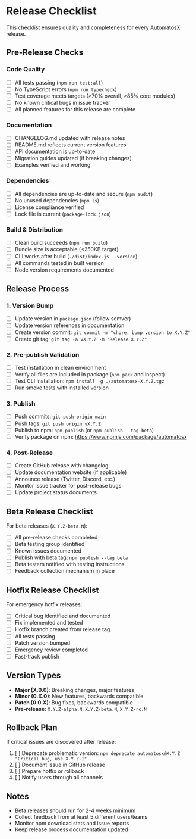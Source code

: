 # Release Checklist

This checklist ensures quality and completeness for every AutomatosX release.

## Pre-Release Checks

### Code Quality
- [ ] All tests passing (`npm run test:all`)
- [ ] No TypeScript errors (`npm run typecheck`)
- [ ] Test coverage meets targets (>70% overall, >85% core modules)
- [ ] No known critical bugs in issue tracker
- [ ] All planned features for this release are complete

### Documentation
- [ ] CHANGELOG.md updated with release notes
- [ ] README.md reflects current version features
- [ ] API documentation is up-to-date
- [ ] Migration guides updated (if breaking changes)
- [ ] Examples verified and working

### Dependencies
- [ ] All dependencies are up-to-date and secure (`npm audit`)
- [ ] No unused dependencies (`npm ls`)
- [ ] License compliance verified
- [ ] Lock file is current (`package-lock.json`)

### Build & Distribution
- [ ] Clean build succeeds (`npm run build`)
- [ ] Bundle size is acceptable (<250KB target)
- [ ] CLI works after build (`./dist/index.js --version`)
- [ ] All commands tested in built version
- [ ] Node version requirements documented

## Release Process

### 1. Version Bump
- [ ] Update version in `package.json` (follow semver)
- [ ] Update version references in documentation
- [ ] Create version commit: `git commit -m "chore: bump version to X.Y.Z"`
- [ ] Create git tag: `git tag -a vX.Y.Z -m "Release X.Y.Z"`

### 2. Pre-publish Validation
- [ ] Test installation in clean environment
- [ ] Verify all files are included in package (`npm pack` and inspect)
- [ ] Test CLI installation: `npm install -g ./automatosx-X.Y.Z.tgz`
- [ ] Run smoke tests with installed version

### 3. Publish
- [ ] Push commits: `git push origin main`
- [ ] Push tags: `git push origin vX.Y.Z`
- [ ] Publish to npm: `npm publish` (or `npm publish --tag beta`)
- [ ] Verify package on npm: https://www.npmjs.com/package/automatosx

### 4. Post-Release
- [ ] Create GitHub release with changelog
- [ ] Update documentation website (if applicable)
- [ ] Announce release (Twitter, Discord, etc.)
- [ ] Monitor issue tracker for post-release bugs
- [ ] Update project status documents

## Beta Release Checklist

For beta releases (`X.Y.Z-beta.N`):

- [ ] All pre-release checks completed
- [ ] Beta testing group identified
- [ ] Known issues documented
- [ ] Publish with beta tag: `npm publish --tag beta`
- [ ] Beta testers notified with testing instructions
- [ ] Feedback collection mechanism in place

## Hotfix Release Checklist

For emergency hotfix releases:

- [ ] Critical bug identified and documented
- [ ] Fix implemented and tested
- [ ] Hotfix branch created from release tag
- [ ] All tests passing
- [ ] Patch version bumped
- [ ] Emergency review completed
- [ ] Fast-track publish

## Version Types

- **Major (X.0.0)**: Breaking changes, major features
- **Minor (0.X.0)**: New features, backwards compatible
- **Patch (0.0.X)**: Bug fixes, backwards compatible
- **Pre-release**: `X.Y.Z-alpha.N`, `X.Y.Z-beta.N`, `X.Y.Z-rc.N`

## Rollback Plan

If critical issues are discovered after release:

1. [ ] Deprecate problematic version: `npm deprecate automatosx@X.Y.Z "Critical bug, use X.Y.Z-1"`
2. [ ] Document issue in GitHub release
3. [ ] Prepare hotfix or rollback
4. [ ] Notify users through all channels

## Notes

- Beta releases should run for 2-4 weeks minimum
- Collect feedback from at least 5 different users/teams
- Monitor npm download stats and issue reports
- Keep release process documentation updated

